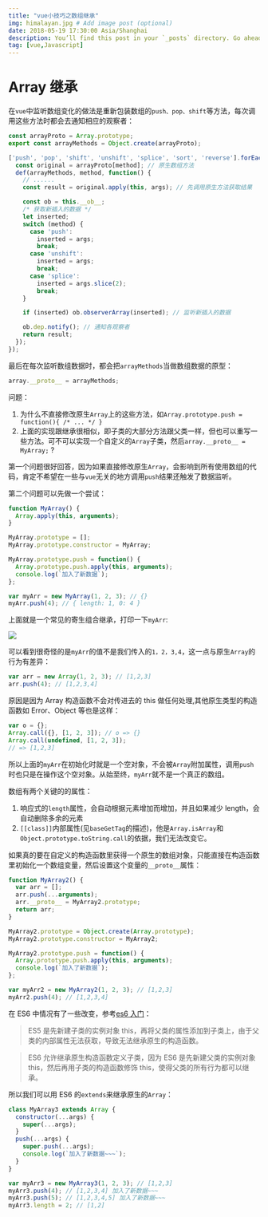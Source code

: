 ```yaml
---
title: "vue小技巧之数组继承"
img: himalayan.jpg # Add image post (optional)
date: 2018-05-19 17:30:00 Asia/Shanghai
description: You’ll find this post in your `_posts` directory. Go ahead and edit it and re-build the site to see your changes. # Add post description (optional)
tag: [vue,Javascript]
---
```


# Array 继承

在`vue`中监听数组变化的做法是重新包装数组的`push、pop、shift`等方法，每次调用这些方法时都会去通知相应的观察者：

```js
const arrayProto = Array.prototype;
export const arrayMethods = Object.create(arrayProto);

['push', 'pop', 'shift', 'unshift', 'splice', 'sort', 'reverse'].forEach(function(method) {
  const original = arrayProto[method]; // 原生数组方法
  def(arrayMethods, method, function() {
    // ......
    const result = original.apply(this, args); // 先调用原生方法获取结果

    const ob = this.__ob__;
    /* 获取新插入的数据 */
    let inserted;
    switch (method) {
      case 'push':
        inserted = args;
        break;
      case 'unshift':
        inserted = args;
        break;
      case 'splice':
        inserted = args.slice(2);
        break;
    }

    if (inserted) ob.observerArray(inserted); // 监听新插入的数据

    ob.dep.notify(); // 通知各观察者
    return result;
  });
});
```

最后在每次监听数组数据时，都会把`arrayMethods`当做数组数据的原型：

```js
array.__proto__ = arrayMethods;
```

问题：

1.  为什么不直接修改原生`Array`上的这些方法，如`Array.prototype.push = function(){ /* ... */ }`
2.  上面的实现跟继承很相似，即子类的大部分方法跟父类一样，但也可以重写一些方法。可不可以实现一个自定义的`Array`子类，然后`array.__proto__ = MyArray;` ?

第一个问题很好回答，因为如果直接修改原生`Array`，会影响到所有使用数组的代码，肯定不希望在一些与`vue`无关的地方调用`push`结果还触发了数据监听。

第二个问题可以先做一个尝试：

```js
function MyArray() {
  Array.apply(this, arguments);
}

MyArray.prototype = [];
MyArray.prototype.constructor = MyArray;

MyArray.prototype.push = function() {
  Array.prototype.push.apply(this, arguments);
  console.log(`加入了新数据`);
};

var myArr = new MyArray(1, 2, 3); // {}
myArr.push(4); // { length: 1, 0: 4 }
```

上面就是一个常见的寄生组合继承，打印一下`myArr`:

![]({{site.url}}/assets/img/vue-trick/寄生组合.png)

可以看到很奇怪的是`myArr`的值不是我们传入的`1，2，3,4`，这一点与原生`Array`的行为有差异：

```js
var arr = new Array(1, 2, 3); // [1,2,3]
arr.push(4); // [1,2,3,4]
```

原因是因为 Array 构造函数不会对传进去的 this 做任何处理,其他原生类型的构造函数如 Error、Object 等也是这样：

```js
var o = {};
Array.call({}, [1, 2, 3]); // o => {}
Array.call(undefined, [1, 2, 3]);
// => [1,2,3]
```

所以上面的`myArr`在初始化时就是一个空对象，不会被`Array`附加属性，调用`push`时也只是在操作这个空对象。从始至终，`myArr`就不是一个真正的数组。

数组有两个关键的的属性：

1.  响应式的`length`属性，会自动根据元素增加而增加，并且如果减少 length，会自动删除多余的元素
2.  `[[class]]`内部属性(见`baseGetTag`的描述)，他是`Array.isArray`和`Object.prototype.toString.call`的依据，我们无法改变它。

如果真的要在自定义的构造函数里获得一个原生的数组对象，只能直接在构造函数里初始化一个数组变量，然后设置这个变量的`__proto__`属性：

```js
function MyArray2() {
  var arr = [];
  arr.push(...arguments);
  arr.__proto__ = MyArray2.prototype;
  return arr;
}

MyArray2.prototype = Object.create(Array.prototype);
MyArray2.prototype.constructor = MyArray2;

MyArray2.prototype.push = function() {
  Array.prototype.push.apply(this, arguments);
  console.log(`加入了新数据`);
};

var myArr2 = new MyArray2(1, 2, 3); // [1,2,3]
myArr2.push(4); // [1,2,3,4]
```

在 ES6 中情况有了一些改变，参考[es6 入门](http://es6.ruanyifeng.com/#docs/class)：

> ES5 是先新建子类的实例对象 this，再将父类的属性添加到子类上，由于父类的内部属性无法获取，导致无法继承原生的构造函数。

> ES6 允许继承原生构造函数定义子类，因为 ES6 是先新建父类的实例对象 this，然后再用子类的构造函数修饰 this，使得父类的所有行为都可以继承。

所以我们可以用 ES6 的`extends`来继承原生的`Array`：

```js
class MyArray3 extends Array {
  constructor(...args) {
    super(...args);
  }
  push(...args) {
    super.push(...args);
    console.log(`加入了新数据~~~`);
  }
}

var myArr3 = new MyArray3(1, 2, 3); // [1,2,3]
myArr3.push(4); // [1,2,3,4] 加入了新数据~~~
myArr3.push(5); // [1,2,3,4,5] 加入了新数据~~~
myArr3.length = 2; // [1,2]
```
